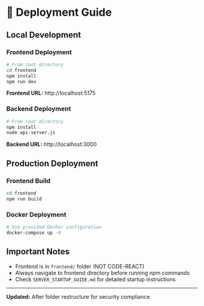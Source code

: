 # 🚀 Deployment Guide

## Local Development

### Frontend Deployment
```bash
# From root directory
cd frontend
npm install
npm run dev
```
**Frontend URL:** http://localhost:5175

### Backend Deployment
```bash
# From root directory
npm install
node api-server.js
```
**Backend URL:** http://localhost:3000

## Production Deployment

### Frontend Build
```bash
cd frontend
npm run build
```

### Docker Deployment
```bash
# Use provided Docker configuration
docker-compose up -d
```

## Important Notes

- Frontend is in `frontend/` folder (NOT CODE-REACT)
- Always navigate to frontend directory before running npm commands
- Check `SERVER_STARTUP_GUIDE.md` for detailed startup instructions

---
**Updated:** After folder restructure for security compliance